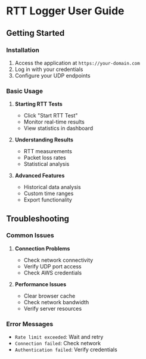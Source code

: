 # RTT Logger User Guide

## Getting Started

### Installation
1. Access the application at `https://your-domain.com`
2. Log in with your credentials
3. Configure your UDP endpoints

### Basic Usage
1. **Starting RTT Tests**
   - Click "Start RTT Test"
   - Monitor real-time results
   - View statistics in dashboard

2. **Understanding Results**
   - RTT measurements
   - Packet loss rates
   - Statistical analysis

3. **Advanced Features**
   - Historical data analysis
   - Custom time ranges
   - Export functionality

## Troubleshooting

### Common Issues
1. **Connection Problems**
   - Check network connectivity
   - Verify UDP port access
   - Check AWS credentials

2. **Performance Issues**
   - Clear browser cache
   - Check network bandwidth
   - Verify server resources

### Error Messages
- `Rate limit exceeded`: Wait and retry
- `Connection failed`: Check network
- `Authentication failed`: Verify credentials 